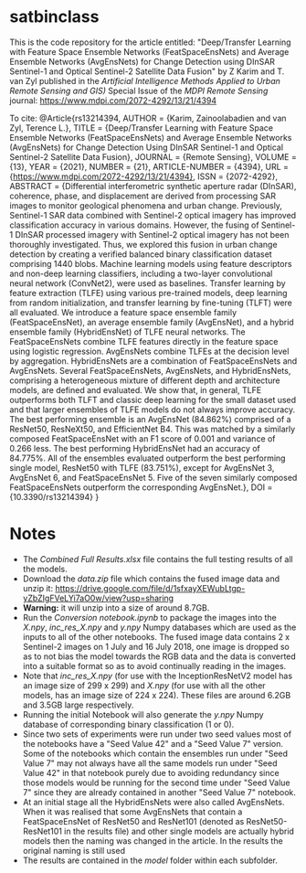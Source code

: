 # satbinclass

This is the code repository for the article entitled: "Deep/Transfer Learning with Feature Space Ensemble Networks (FeatSpaceEnsNets) and Average Ensemble Networks (AvgEnsNets) for Change Detection using DInSAR Sentinel-1 and Optical Sentinel-2 Satellite Data Fusion" by Z Karim and T. van Zyl published in the *Artificial Intelligence Methods Applied to Urban Remote Sensing and GIS)* Special Issue of the *MDPI Remote Sensing* journal: https://www.mdpi.com/2072-4292/13/21/4394 

To cite: 
@Article{rs13214394,
AUTHOR = {Karim, Zainoolabadien and van Zyl, Terence L.},
TITLE = {Deep/Transfer Learning with Feature Space Ensemble Networks (FeatSpaceEnsNets) and Average Ensemble Networks (AvgEnsNets) for Change Detection Using DInSAR Sentinel-1 and Optical Sentinel-2 Satellite Data Fusion},
JOURNAL = {Remote Sensing},
VOLUME = {13},
YEAR = {2021},
NUMBER = {21},
ARTICLE-NUMBER = {4394},
URL = {https://www.mdpi.com/2072-4292/13/21/4394},
ISSN = {2072-4292},
ABSTRACT = {Differential interferometric synthetic aperture radar (DInSAR), coherence, phase, and displacement are derived from processing SAR images to monitor geological phenomena and urban change. Previously, Sentinel-1 SAR data combined with Sentinel-2 optical imagery has improved classification accuracy in various domains. However, the fusing of Sentinel-1 DInSAR processed imagery with Sentinel-2 optical imagery has not been thoroughly investigated. Thus, we explored this fusion in urban change detection by creating a verified balanced binary classification dataset comprising 1440 blobs. Machine learning models using feature descriptors and non-deep learning classifiers, including a two-layer convolutional neural network (ConvNet2), were used as baselines. Transfer learning by feature extraction (TLFE) using various pre-trained models, deep learning from random initialization, and transfer learning by fine-tuning (TLFT) were all evaluated. We introduce a feature space ensemble family (FeatSpaceEnsNet), an average ensemble family (AvgEnsNet), and a hybrid ensemble family (HybridEnsNet) of TLFE neural networks. The FeatSpaceEnsNets combine TLFE features directly in the feature space using logistic regression. AvgEnsNets combine TLFEs at the decision level by aggregation. HybridEnsNets are a combination of FeatSpaceEnsNets and AvgEnsNets. Several FeatSpaceEnsNets, AvgEnsNets, and HybridEnsNets, comprising a heterogeneous mixture of different depth and architecture models, are defined and evaluated. We show that, in general, TLFE outperforms both TLFT and classic deep learning for the small dataset used and that larger ensembles of TLFE models do not always improve accuracy. The best performing ensemble is an AvgEnsNet (84.862%) comprised of a ResNet50, ResNeXt50, and EfficientNet B4. This was matched by a similarly composed FeatSpaceEnsNet with an F1 score of 0.001 and variance of 0.266 less. The best performing HybridEnsNet had an accuracy of 84.775%. All of the ensembles evaluated outperform the best performing single model, ResNet50 with TLFE (83.751%), except for AvgEnsNet 3, AvgEnsNet 6, and FeatSpaceEnsNet 5. Five of the seven similarly composed FeatSpaceEnsNets outperform the corresponding AvgEnsNet.},
DOI = {10.3390/rs13214394}
}


# Notes

- The *Combined Full Results.xlsx* file contains the full testing results of all the models.
- Download the *data.zip* file which contains the fused image data and unzip it: https://drive.google.com/file/d/1sfxayXEWubLtgp-yZbZIgFVeLYi7aO0w/view?usp=sharing 
- **Warning:** it will unzip into a size of around 8.7GB.
- Run the *Conversion notebook.ipynb* to package the images into the *X.npy*, *inc_res_X.npy* and *y.npy* Numpy databases which are used as the inputs to all of the other notebooks. The fused image data contains 2 x Sentinel-2 images on 1 July and 16 July 2018, one image is dropped so as to not bias the model towards the RGB data and the data is converted into a suitable format so as to avoid continually reading in the images.
- Note that *inc_res_X.npy* (for use with the InceptionResNetV2 model has an image size of 299 x 299) and *X.npy* (for use with all the other models, has an image size of 224 x 224). These files are around 6.2GB and 3.5GB large respectively.
- Running the initial Notebook will also generate the *y.npy* Numpy database of corresponding binary classification (1 or 0).
- Since two sets of experiments were run under two seed values most of the notebooks have a "Seed Value 42" and a "Seed Value 7" version. Some of the notebooks which contain the ensembles run under "Seed Value 7" may not always have all the same models run under "Seed Value 42" in that notebook purely due to avoiding redundancy since those models would be running for the second time under "Seed Value 7" since they are already contained in another "Seed Value 7" notebook.
- At an initial stage all the HybridEnsNets were also called AvgEnsNets. When it was realised that some AvgEnsNets that contain a FeatSpaceEnsNet of ResNet50 and ResNet101 (denoted as ResNet50-ResNet101 in the results file) and other single models are actually hybrid models then the naming was changed in the article. In the results the original naming is still used
- The results are contained in the *model* folder within each subfolder.
